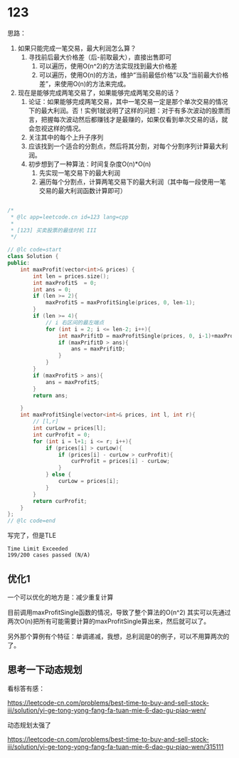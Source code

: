 # 123

思路：

1. 如果只能完成一笔交易，最大利润怎么算？
   1. 寻找前后最大价格差（后-前取最大），直接出售即可
      1. 可以遍历，使用O(n^2)的方法实现找到最大价格差
      2. 可以遍历，使用O(n)的方法，维护“当前最低价格”以及“当前最大价格差”，来使用O(n)的方法来完成。
2. 现在是能够完成两笔交易了，如果能够完成两笔交易的话？
   1. 论证：如果能够完成两笔交易，其中一笔交易一定是那个单次交易的情况下的最大利润。否！实例1就说明了这样的问题：对于有多次波动的股票而言，把握每次波动然后都赚钱才是最赚的，如果仅看到单次交易的话，就会忽视这样的情况。
   2. 关注其中的每个上升子序列
   3. 应该找到一个适合的分割点，然后将其分割，对每个分割序列计算最大利润。
   4. 初步想到了一种算法：时间复杂度O(n)*O(n)
      1. 先实现一笔交易下的最大利润
      2. 遍历每个分割点，计算两笔交易下的最大利润（其中每一段使用一笔交易的最大利润函数计算即可）


```cpp

/*
 * @lc app=leetcode.cn id=123 lang=cpp
 *
 * [123] 买卖股票的最佳时机 III
 */

// @lc code=start
class Solution {
public:
    int maxProfit(vector<int>& prices) {
        int len = prices.size();
        int maxProfitS  = 0;
        int ans = 0;
        if (len >= 2){
            maxProfitS = maxProfitSingle(prices, 0, len-1);
        }
        if (len >= 4){
            // i 右区间的最左端点
            for (int i = 2; i <= len-2; i++){
                int maxPrifitD = maxProfitSingle(prices, 0, i-1)+maxProfitSingle(prices, i, len-1);
                if (maxPrifitD > ans){
                    ans = maxPrifitD;
                }
            }
        }
        if (maxProfitS > ans){
            ans = maxProfitS;
        }
        return ans;

    }
    int maxProfitSingle(vector<int>& prices, int l, int r){
        // [l,r]
        int curLow = prices[l];
        int curProfit = 0;
        for (int i = l+1; i <= r; i++){
            if (prices[i] > curLow){
                if (prices[i] - curLow > curProfit){
                    curProfit = prices[i] - curLow;
                }
            } else {
                curLow = prices[i];
            }
        }
        return curProfit;
    }
};
// @lc code=end

```

写完了，但是TLE
```
Time Limit Exceeded
199/200 cases passed (N/A)
```


## 优化1

一个可以优化的地方是：减少重复计算

目前调用maxProfitSingle函数的情况，导致了整个算法的O(n^2)
其实可以先通过两次O(n)把所有可能需要计算的maxProfitSingle算出来，然后就可以了。

另外那个算例有个特征：单调递减，我想，总利润是0的例子，可以不用算两次的了。



## 思考一下动态规划

看标答有感：

https://leetcode-cn.com/problems/best-time-to-buy-and-sell-stock-iii/solution/yi-ge-tong-yong-fang-fa-tuan-mie-6-dao-gu-piao-wen/

动态规划太强了

https://leetcode-cn.com/problems/best-time-to-buy-and-sell-stock-iii/solution/yi-ge-tong-yong-fang-fa-tuan-mie-6-dao-gu-piao-wen/315111